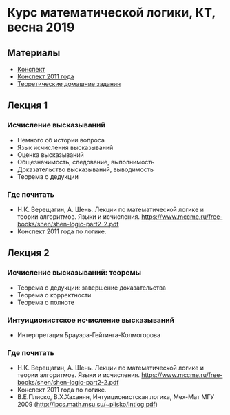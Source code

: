 Курс математической логики, КТ, весна 2019
==========================
## Материалы
+ [Конспект](https://github.com/shd/logic2019/blob/master/conspect.pdf)
+ [Конспект 2011 года](https://github.com/shd/logic2011/blob/master/conspect.pdf)
+ [Теоретические домашние задания](https://github.com/shd/logic2019/blob/master/hw-theory.pdf)

## Лекция 1
### Исчисление высказываний
+ Немного об истории вопроса
+ Язык исчисления высказываний
+ Оценка высказываний
+ Общезначимость, следование, выполнимость
+ Доказательство высказываний, выводимость
+ Теорема о дедукции
### Где почитать
+ Н.К. Верещагин, А. Шень. Лекции по математической логике и теории алгоритмов. Языки и исчисления.
https://www.mccme.ru/free-books/shen/shen-logic-part2-2.pdf
+ Конспект 2011 года по логике.

## Лекция 2
### Исчисление высказываний: теоремы
+ Теорема о дедукции: завершение доказательства
+ Теорема о корректности
+ Теорема о полноте
### Интуиционистское исчисление высказываний
+ Интерпретация Брауэра-Гейтинга-Колмогорова
### Где почитать
+ Н.К. Верещагин, А. Шень. Лекции по математической логике и теории алгоритмов. Языки и исчисления.
https://www.mccme.ru/free-books/shen/shen-logic-part2-2.pdf
+ Конспект 2011 года по логике.
+ В.Е.Плиско, В.Х.Хаханян, Интуиционистская логика, Мех-Мат МГУ 2009 (http://lpcs.math.msu.su/~plisko/intlog.pdf)
